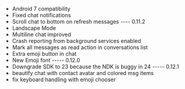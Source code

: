 * Android 7 compatibility
* Fixed chat notifications
* Scroll chat to bottom on refresh messages
---- 0.11.2
* Landscape Mode
* Multiline chat improved
* Crash reporting from background services enabled
* Mark all messages as read action in conversations list
* Extra emoji button in chat
* New Emoji font
----- 0.12.0
* Downgrade SDK to 23 because the NDK is buggy in 24
----- 0.12.1
* beautify chat with contact avatar and colored msg items
* fix keyboard handling with emoji chooser
